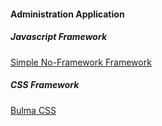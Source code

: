 ﻿#### Administration Application

##### Javascript Framework
[Simple No-Framework Framework](https://github.com/rishavs/vanillajs-spa)


##### CSS Framework
[Bulma CSS](https://bulma.io/)